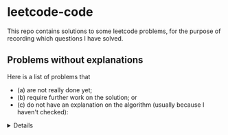 # leetcode-code

This repo contains solutions to some leetcode problems, for the purpose of recording which questions I have solved.

## Problems without explanations

Here is a list of problems that
* (a) are not really done yet;
* (b) require further work on the solution; or
* (c) do not have an explanation on the algorithm (usually because I haven't checked):

<details>
1 2 3 5 6 7 8 9 10 11 12 13 14 15 16 17 18 19 22 23
24 26 27 33 34 36 38 39 40 41 42 43 44 45 48 49 50 54 55 57
60 61 62 63 64 65 66 67 69 70 71 72 73 74 75 76 78 79 80 85
88 89 91 93 94 96 98 100 101 102 103 104 105 106 107 108 110 111 112
113 114 115 116 118 119 120 122 124 125 127 128 129 130 131 132 134 135 137
139 140 141 142 143 144 150 151 155 165 167 169 171 198 200 201 205 206 221
229 232 234 235 237 238 242 257 258 260 264 268 273 279 283 287 300 310 312 313
322 330 341 343 344 345 349 350 368 371 377 380 383 387 389 402 404 409 413 429
435 442 445 446 451 452 455 458 485 495 501 504 506 513 514 515 516 518
523 525 530 543 551 552 554 557 576 606 621 623 629 633 636 645 647 648
657 661 678 682 690 692 700 703 705 706 712 713 719 726 728 739 740 743 746 752
754 762 763 769 775 779 784 786 787 788 791 802 806 807 811 815 820 823 826 834
840 844 846 861 871 872 876 881 883 885 896 900 907 912 930 931 935 938
946 948 950 959 961 974 976 977 979 992 993 994 995 997 999 1001 1002 1003
1005 1007 1018 1023 1026 1032 1038 1041 1042 1043 1047 1052 1074 1078 1090 1095 1105 1110 1122
1123 1128 1129 1139 1145 1146 1155 1160 1161 1171 1190 1207 1208 1218 1219 1220 1232 1235 1239
1249 1255 1266 1269 1275 1281 1287 1289 1290 1291 1318 1325 1334 1335 1339 1347 1356 1361
1380 1382 1389 1395 1404 1411 1419 1420 1422 1424 1425 1436 1438 1441 1442 1457 1458 1460 1463 1475
1481 1482 1492 1496 1502 1503 1508 1509 1512 1518 1523 1530 1535 1544 1550 1552 1557 1561 1568
1572 1578 1579 1582 1598 1605 1608 1609 1611 1614 1630 1637 1642 1653 1657 1662 1669 1685 1700
1701 1704 1716 1717 1736 1738 1742 1743 1744 1745 1748 1750 1758 1759 1768 1780 1791 1793
1798 1802 1812 1814 1816 1822 1823 1824 1832 1835 1838 1845 1846 1863 1877 1887 1903 1913 1915 1921
1971 1976 1979 1992 2000 2009 2019 2032 2037 2038 2045 2049 2050 2053 2058 2063 2064
2068 2069 2073 2075 2076 2078 2090 2092 2096 2103 2104 2105 2109 2115 2119 2122 2125 2134 2140 2147
2149 2155 2169 2181 2185 2191 2192 2195 2196 2225 2251 2257 2264 2265 2285 2293 2302 2306 2316
2353 2363 2370 2373 2374 2385 2391 2392 2399 2402 2405 2418 2433 2442 2443 2444 2447 2470
2482 2483 2485 2486 2487 2492 2497 2535 2540 2541 2542 2543 2544 2566 2582 2586 2587 2588
2597 2610 2642 2678 2706 2709 2733 2742 2746 2750 2751 2760 2765 2785 2798 2812 2816 2849 2864 2869
2870 2873 2903 2905 2906 2958 2962 2966 2970 2976 2997 3005 3016 3033 3034 3068 3075 3110
3127 564 2699 440 729 731 432 2458 2762 2872 2940 3203 689 1639 1368 407 1765 2127 2467 2523
3306 2560
</details>
